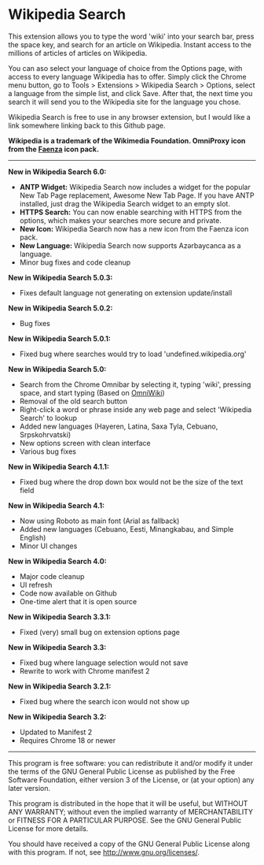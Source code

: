 Wikipedia Search
================
This extension allows you to type the word 'wiki' into your search bar, press the space key, and search for an article on Wikipedia. Instant access to the millions of articles of articles on Wikipedia.

You can aso select your language of choice from the Options page, with access to every language Wikipedia has to offer. Simply click the Chrome menu button, go to Tools > Extensions > Wikipedia Search > Options, select a language from the simple list, and click Save. After that, the next time you search it will send you to the Wikipedia site for the language you chose.

Wikipedia Search is free to use in any browser extension, but I would like a link somewhere linking back to this Github page.

__Wikipedia is a trademark of the Wikimedia Foundation. OmniProxy icon from the [Faenza](http://tiheum.deviantart.com/art/Faenza-Icons-173323228) icon pack.__

---------------------------------------------------------
__New in Wikipedia Search 6.0:__
* __ANTP Widget:__ Wikipedia Search now includes a widget for the popular New Tab Page replacement, Awesome New Tab Page. If you have ANTP installed, just drag the Wikipedia Search widget to an empty slot.
* __HTTPS Search:__ You can now enable searching with HTTPS from the options, which makes your searches more secure and private.
* __New Icon:__ Wikipedia Search now has a new icon from the Faenza icon pack.
* __New Language:__ Wikipedia Search now supports Azərbaycanca as a language.
* Minor bug fixes and code cleanup

__New in Wikipedia Search 5.0.3:__
* Fixes default language not generating on extension update/install

__New in Wikipedia Search 5.0.2:__
* Bug fixes

__New in Wikipedia Search 5.0.1:__
* Fixed bug where searches would try to load 'undefined.wikipedia.org'

__New in Wikipedia Search 5.0:__
* Search from the Chrome Omnibar by selecting it, typing 'wiki', pressing space, and start typing (Based on [OmniWiki](https://github.com/hamczu/OmniWiki))
* Removal of the old search button
* Right-click a word or phrase inside any web page and select 'Wikipedia Search' to lookup
* Added new languages (Hayeren, Latina, Saxa Tyla, Cebuano, Srpskohrvatski)
* New options screen with clean interface
* Various bug fixes

__New in Wikipedia Search 4.1.1:__
* Fixed bug where the drop down box would not be the size of the text field

__New in Wikipedia Search 4.1:__
* Now using Roboto as main font (Arial as fallback)
* Added new languages (Cebuano, Eesti, Minangkabau, and Simple English)
* Minor UI changes

__New in Wikipedia Search 4.0:__
* Major code cleanup
* UI refresh
* Code now available on Github
* One-time alert that it is open source

__New in Wikipedia Search 3.3.1:__
* Fixed (very) small bug on extension options page

__New in Wikipedia Search 3.3:__
* Fixed bug where language selection would not save
* Rewrite to work with Chrome manifest 2

__New in Wikipedia Search 3.2.1:__
* Fixed bug where the search icon would not show up

__New in Wikipedia Search 3.2:__
* Updated to Manifest 2
* Requires Chrome 18 or newer

---------------------------------------------------------

This program is free software: you can redistribute it and/or modify
it under the terms of the GNU General Public License as published by
the Free Software Foundation, either version 3 of the License, or
(at your option) any later version.

This program is distributed in the hope that it will be useful,
but WITHOUT ANY WARRANTY; without even the implied warranty of
MERCHANTABILITY or FITNESS FOR A PARTICULAR PURPOSE.  See the
GNU General Public License for more details.

You should have received a copy of the GNU General Public License
along with this program.  If not, see <http://www.gnu.org/licenses/>.
